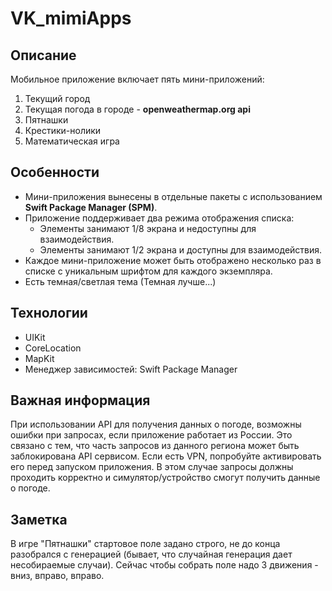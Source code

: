 # VK_mimiApps

## Описание
Мобильное приложение включает пять мини-приложений:
1. Текущий город
2. Текущая погода в городе - **openweathermap.org api**
3. Пятнашки
4. Крестики-нолики
5. Математическая игра

## Особенности
- Мини-приложения вынесены в отдельные пакеты с использованием **Swift Package Manager (SPM)**.
- Приложение поддерживает два режима отображения списка: 
  - Элементы занимают 1/8 экрана и недоступны для взаимодействия.
  - Элементы занимают 1/2 экрана и доступны для взаимодействия.
- Каждое мини-приложение может быть отображено несколько раз в списке с уникальным шрифтом для каждого экземпляра.
- Есть темная/светлая тема (Темная лучше...)
  
## Технологии
- UIKit
- CoreLocation
- MapKit
- Менеджер зависимостей: Swift Package Manager

## Важная информация
При использовании API для получения данных о погоде, возможны ошибки при запросах, если приложение работает из России. Это связано с тем, что часть запросов из данного региона может быть заблокирована API сервисом. 
Если есть VPN, попробуйте активировать его перед запуском приложения. В этом случае запросы должны проходить корректно и симулятор/устройство смогут получить данные о погоде.

## Заметка
В игре "Пятнашки" стартовое поле задано строго, не до конца разобрался с генерацией (бывает, что случайная генерация дает несобираемые случаи). Сейчас чтобы собрать поле надо 3 движения - вниз, вправо, вправо.
